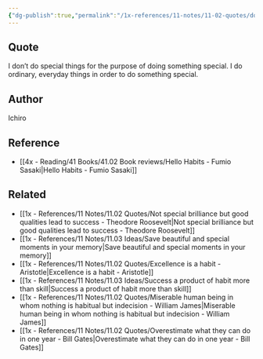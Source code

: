```yaml
---
{"dg-publish":true,"permalink":"/1x-references/11-notes/11-02-quotes/do-ordinary-things-to-do-something-special/","title":"Do ordinary things to do something special","created":"2023-01-23T18:32:00.000+03:00","updated":"2024-02-14T20:18:45.837+03:00"}
---
```



## Quote
I don’t do special things for the purpose of doing something special. I do ordinary, everyday things in order to do something special.

## Author
Ichiro

## Reference
- [[4x - Reading/41 Books/41.02 Book reviews/Hello Habits - Fumio Sasaki\|Hello Habits - Fumio Sasaki]]

## Related
- [[1x - References/11 Notes/11.02 Quotes/Not special brilliance but good qualities lead to success - Theodore Roosevelt\|Not special brilliance but good qualities lead to success - Theodore Roosevelt]]
- [[1x - References/11 Notes/11.03 Ideas/Save beautiful and special moments in your memory\|Save beautiful and special moments in your memory]]
- [[1x - References/11 Notes/11.02 Quotes/Excellence is a habit - Aristotle\|Excellence is a habit - Aristotle]]
- [[1x - References/11 Notes/11.03 Ideas/Success a product of habit more than skill\|Success a product of habit more than skill]]
- [[1x - References/11 Notes/11.02 Quotes/Miserable human being in whom nothing is habitual but indecision - William James\|Miserable human being in whom nothing is habitual but indecision - William James]]
- [[1x - References/11 Notes/11.02 Quotes/Overestimate what they can do in one year - Bill Gates\|Overestimate what they can do in one year - Bill Gates]]